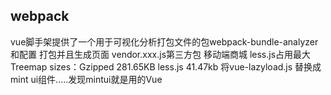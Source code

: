 ## webpack
vue脚手架提供了一个用于可视化分析打包文件的包webpack-bundle-analyzer和配置
打包并且生成页面
vendor.xxx.js第三方包
移动端商城 less.js占用最大
Treemap sizes：Gzipped 281.65KB  less.js 41.47kb
将vue-lazyload.js 替换成 mint ui组件.....发现mintui就是用的Vue